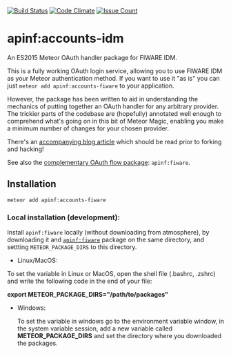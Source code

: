 [![Build Status](https://travis-ci.org/apinf/apinf-accounts-fiware.svg?branch=master)](https://travis-ci.org/apinf/apinf-accounts-fiware)
[![Code Climate](https://codeclimate.com/github/apinf/apinf-accounts-fiware/badges/gpa.svg)](https://codeclimate.com/github/apinf/apinf-accounts-fiware)
[![Issue Count](https://codeclimate.com/github/apinf/apinf-accounts-fiware/badges/issue_count.svg)](https://codeclimate.com/github/apinf/apinf-accounts-fiware)

# apinf:accounts-idm

An ES2015 Meteor OAuth handler package for FIWARE IDM.

This is a fully working OAuth login service, allowing you to use FIWARE IDM as your Meteor authentication method. If you want to use it "as is" you can just `meteor add apinf:accounts-fiware` to your application.

However, the package has been written to aid in understanding the mechanics of putting together an OAuth handler for any arbitrary provider. The trickier parts of the codebase are (hopefully) annotated well enough to comprehend what's going on in this bit of Meteor Magic, enabling you make a minimum number of changes for your chosen provider.

There's an [accompanying blog article](http://robfallows.github.io/2015/12/17/writing-an-oauth-2-handler.html) which should be read prior to forking and hacking!

See also the [complementary OAuth flow package](https://github.com/apinf/apinf-fiware): `apinf:fiware`.

## Installation

`meteor add apinf:accounts-fiware`

### Local installation (development):

Install `apinf:fiware` locally (without downloading from atmosphere), by downloading it and [`apinf:fiware`](https://github.com/apinf/apinf-fiware) package on the same directory, and settting `METEOR_PACKAGE_DIRS` to this directory.

- Linux/MacOS:

 To set the variable in Linux or MacOS, open the shell file (.bashrc, .zshrc) and write the following code in the end of your file:

  **export METEOR_PACKAGE_DIRS="/path/to/packages"**

- Windows:

  To set the variable in windows go to the environment variable window, in the system variable session, add a new variable called **METEOR_PACKAGE_DIRS** and set the directory where you downloaded the packages.
